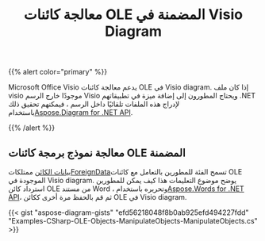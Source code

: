 ﻿---
title: معالجة كائنات OLE المضمنة في Visio Diagram
type: docs
weight: 10
url: /ar/net/manipulate-the-embedded-ole-objects-in-visio-diagram/
description: توضح هذه الصفحة كيفية التعامل مع كائن Oole باستخدام مكتبة Aspose.Diagram.
---
{{% alert color="primary" %}}

Microsoft Office Visio يدعم معالجة كائنات OLE في Visio diagram. إذا كان ملف visio موجودًا خارج الرسم Visio ويحتاج المطورون إلى إضافة ميزة في تطبيقاتهم .NET لإدراج هذه الملفات تلقائيًا داخل الرسم ، فيمكنهم تحقيق ذلك باستخدام[Aspose.Diagram for .NET API](https://products.aspose.com/diagram/net/).

{{% /alert %}}
## **معالجة نموذج برمجة كائنات OLE المضمنة**
[بيانات الكائن](http://www.aspose.com/api/net/diagram/aspose.diagram/foreigndata/properties/objectdata) ممتلكات[ForeignData](http://www.aspose.com/api/net/diagram/aspose.diagram/foreigndata)تسمح الفئة للمطورين بالتعامل مع كائنات OLE الموجودة في Visio diagram. يوضح موضوع التعليمات هذا كيف يمكن للمطورين استرداد كائن OLE من مستند Word ، وتحريره باستخدام[Aspose.Words for .NET API](https://products.aspose.com/words/net)، ثم قم بالحفظ مرة أخرى ككائن OLE في Visio diagram.

{{< gist "aspose-diagram-gists" "efd56218048f8b0ab925efd494227fdd" "Examples-CSharp-OLE-Objects-ManipulateObjects-ManipulateObjects.cs" >}}
